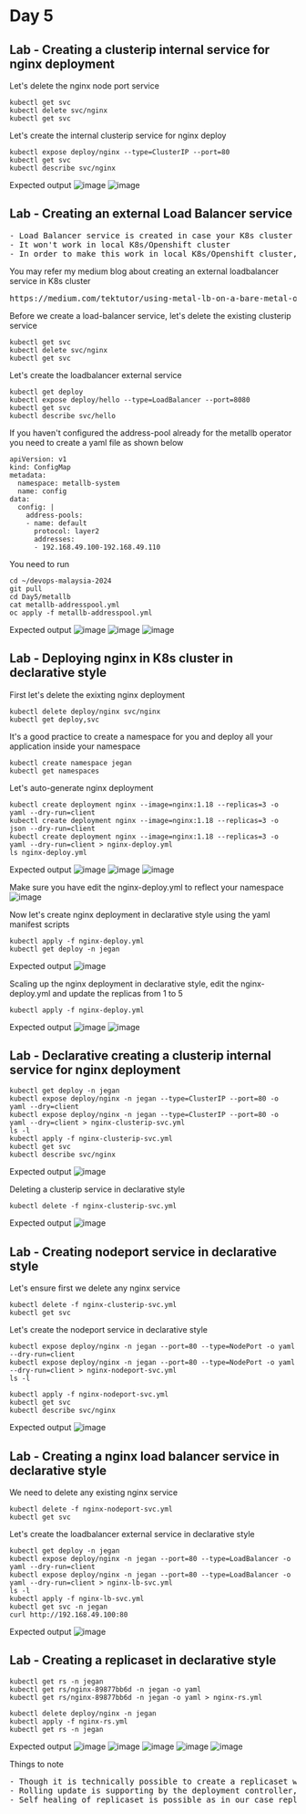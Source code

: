 # Day 5

## Lab - Creating a clusterip internal service for nginx deployment

Let's delete the nginx node port service
```
kubectl get svc
kubectl delete svc/nginx
kubectl get svc
```

Let's create the internal clusterip service for nginx deploy
```
kubectl expose deploy/nginx --type=ClusterIP --port=80
kubectl get svc
kubectl describe svc/nginx
```

Expected output
![image](https://github.com/tektutor/devops-malaysia-2024/assets/12674043/148ee3c4-8f92-4b2f-a920-44c9fc08a9ea)
![image](https://github.com/tektutor/devops-malaysia-2024/assets/12674043/5758b037-2915-4c7a-8656-6ac49d730566)


## Lab - Creating an external Load Balancer service
<pre>
- Load Balancer service is created in case your K8s cluster is running in a public cloud like AWS, Azure, GCP, etct.,
- It won't work in local K8s/Openshift cluster
- In order to make this work in local K8s/Openshift cluster, we need install something called metallb load balancer
</pre>

You may refer my medium blog about creating an external loadbalancer service in K8s cluster
<pre>
https://medium.com/tektutor/using-metal-lb-on-a-bare-metal-onprem-kubernetes-setup-6d036af1d20c  
</pre>

Before we create a load-balancer service, let's delete the existing clusterip service
```
kubectl get svc
kubectl delete svc/nginx
kubectl get svc
```

Let's create the loadbalancer external service
```
kubectl get deploy
kubectl expose deploy/hello --type=LoadBalancer --port=8080
kubectl get svc
kubectl describe svc/hello
```

If you haven't configured the address-pool already for the metallb operator you need to create a yaml file as shown below
```
apiVersion: v1
kind: ConfigMap
metadata:
  namespace: metallb-system
  name: config
data:
  config: |
    address-pools:
    - name: default
      protocol: layer2
      addresses:
      - 192.168.49.100-192.168.49.110
```

You need to run 
```
cd ~/devops-malaysia-2024
git pull
cd Day5/metallb
cat metallb-addresspool.yml
oc apply -f metallb-addresspool.yml
```

Expected output
![image](https://github.com/tektutor/devops-malaysia-2024/assets/12674043/b3eab98b-3f76-40ea-a866-1456e3b0a139)
![image](https://github.com/tektutor/devops-malaysia-2024/assets/12674043/5ea56818-6849-4af2-8316-a5d4c54cf3ae)
![image](https://github.com/tektutor/devops-malaysia-2024/assets/12674043/60c660a9-c529-4dae-8f44-8c07ae96fbc2)


## Lab - Deploying nginx in K8s cluster in declarative style

First let's delete the exixting nginx deployment
```
kubectl delete deploy/nginx svc/nginx
kubectl get deploy,svc
```

It's a good practice to create a namespace for you and deploy all your application inside your namespace
```
kubectl create namespace jegan
kubectl get namespaces
```


Let's auto-generate nginx deployment
```
kubectl create deployment nginx --image=nginx:1.18 --replicas=3 -o yaml --dry-run=client
kubectl create deployment nginx --image=nginx:1.18 --replicas=3 -o json --dry-run=client
kubectl create deployment nginx --image=nginx:1.18 --replicas=3 -o yaml --dry-run=client > nginx-deploy.yml
ls nginx-deploy.yml
```

Expected output
![image](https://github.com/tektutor/devops-malaysia-2024/assets/12674043/e4945cb4-86b3-4a81-aaf2-a02f94f37b19)
![image](https://github.com/tektutor/devops-malaysia-2024/assets/12674043/c5e7f3a8-dbdf-461b-9543-828a64b86d76)
![image](https://github.com/tektutor/devops-malaysia-2024/assets/12674043/2752ec43-ef96-47d7-84b4-5390fb4c5450)


Make sure you have edit the nginx-deploy.yml to reflect your namespace
![image](https://github.com/tektutor/devops-malaysia-2024/assets/12674043/0e6e0b57-5485-4f19-adb3-f0c711128a5b)


Now let's create nginx deployment in declarative style using the yaml manifest scripts
```
kubectl apply -f nginx-deploy.yml
kubectl get deploy -n jegan
```

Expected output
![image](https://github.com/tektutor/devops-malaysia-2024/assets/12674043/f75e2783-d2d5-4943-8c06-c85bfbfe0172)


Scaling up the nginx deployment in declarative style, edit the nginx-deploy.yml and update the replicas from 1 to 5
```
kubectl apply -f nginx-deploy.yml
```

Expected output
![image](https://github.com/tektutor/devops-malaysia-2024/assets/12674043/474a139e-8e4a-4f6f-9925-4fdbd5cdc162)
![image](https://github.com/tektutor/devops-malaysia-2024/assets/12674043/13282943-beeb-48e1-9fa5-24debab62b3c)


## Lab - Declarative creating a clusterip internal service for nginx deployment
```
kubectl get deploy -n jegan
kubectl expose deploy/nginx -n jegan --type=ClusterIP --port=80 -o yaml --dry=client
kubectl expose deploy/nginx -n jegan --type=ClusterIP --port=80 -o yaml --dry=client > nginx-clusterip-svc.yml
ls -l
kubectl apply -f nginx-clusterip-svc.yml
kubectl get svc
kubectl describe svc/nginx
```

Expected output
![image](https://github.com/tektutor/devops-malaysia-2024/assets/12674043/d6fc9e36-a287-4f84-b230-0aebdafa7404)

Deleting a clusterip service in declarative style
```
kubectl delete -f nginx-clusterip-svc.yml
```
Expected output
![image](https://github.com/tektutor/devops-malaysia-2024/assets/12674043/37e0e40e-d9d5-4c53-aa6b-72138385b93b)

## Lab - Creating nodeport service in declarative style

Let's ensure first we delete any nginx service
```
kubectl delete -f nginx-clusterip-svc.yml
kubectl get svc
```

Let's create the nodeport service in declarative style
```
kubectl expose deploy/nginx -n jegan --port=80 --type=NodePort -o yaml --dry-run=client
kubectl expose deploy/nginx -n jegan --port=80 --type=NodePort -o yaml --dry-run=client > nginx-nodeport-svc.yml
ls -l

kubectl apply -f nginx-nodeport-svc.yml
kubectl get svc
kubectl describe svc/nginx
```

Expected output
![image](https://github.com/tektutor/devops-malaysia-2024/assets/12674043/780cd2fd-7eae-4c63-b682-ec5d8b52b1cf)


## Lab - Creating a nginx load balancer service in declarative style
We need to delete any existing nginx service
```
kubectl delete -f nginx-nodeport-svc.yml
kubectl get svc
```

Let's create the loadbalancer external service in declarative style
```
kubectl get deploy -n jegan
kubectl expose deploy/nginx -n jegan --port=80 --type=LoadBalancer -o yaml --dry-run=client
kubectl expose deploy/nginx -n jegan --port=80 --type=LoadBalancer -o yaml --dry-run=client > nginx-lb-svc.yml
ls -l
kubectl apply -f nginx-lb-svc.yml
kubectl get svc -n jegan
curl http://192.168.49.100:80
```

Expected output
![image](https://github.com/tektutor/devops-malaysia-2024/assets/12674043/271df943-406c-4cd7-81b8-a280a99a5a10)


## Lab - Creating a replicaset in declarative style
```
kubectl get rs -n jegan
kubectl get rs/nginx-89877bb6d -n jegan -o yaml
kubectl get rs/nginx-89877bb6d -n jegan -o yaml > nginx-rs.yml

kubectl delete deploy/nginx -n jegan
kubectl apply -f nginx-rs.yml
kubectl get rs -n jegan
```


Expected output
![image](https://github.com/tektutor/devops-malaysia-2024/assets/12674043/11c5c577-1bbc-4f64-8db9-146a136eb913)
![image](https://github.com/tektutor/devops-malaysia-2024/assets/12674043/653b97a0-7df7-4f91-b393-0d09fc92597d)
![image](https://github.com/tektutor/devops-malaysia-2024/assets/12674043/70e5647c-4024-4439-b8cf-4819fd32725a)
![image](https://github.com/tektutor/devops-malaysia-2024/assets/12674043/5336d2a1-6f08-4e3d-9206-d1d64fd73ab7)
![image](https://github.com/tektutor/devops-malaysia-2024/assets/12674043/bad1a56b-b189-4960-aa0a-5162c6d21ebd)


Things to note
<pre>
- Though it is technically possible to create a replicaset with deployment, it is not a best practice
- Rolling update is supporting by the deployment controller, we would not be able to perform rolling update without a deployment
- Self healing of replicaset is possible as in our case replicaset is the top most resource
</pre>
